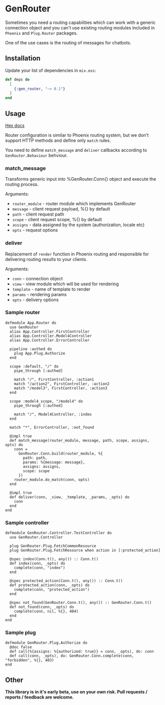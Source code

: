 # GenRouter

Sometimes you need a routing capabilities which can work with a generic connection object
and you can't use existing routing modules included in `Phoenix` and `Plug.Router` packages.

One of the use cases is the routing of messages for chatbots.

## Installation

Update your list of dependencies in `mix.exs`:

```elixir 
def deps do
  [
    {:gen_router, "~> 0.1"}
  ]
end
```

## Usage

[Hex docs](https://hexdocs.pm/gen_router)

Router configuration is similar to Phoenix routing system, but we don't support HTTP methods and define only `match` rules.

You need to define `match_message` and `deliver` callbacks according to `GenRouter.Behaviour` behviour.

### match_message

Transforms generic input into %GenRouter.Conn{} object and execute the routing process.

Arguments:

* `router_module` - router module which implements GenRouter
* `message` - client request payload, %{} by default
* `path` - client request path
* `scope` - client request scope, %{} by default
* `assigns` - data assigned by the system (authorization, locale etc)
* `opts` - request options

### deliver

Replacement of `render` function in Phoenix routing and responsible for delivering routing results to your clients.

Arguments:

* `conn` - connection object
* `view` - view module which will be used for rendering
* `template` - name of template to render
* `params` - rendering params
* `opts` - delivery options

### Sample router

```
defmodule App.Router do
  use GenRouter
  alias App.Controller.FirstController
  alias App.Controller.Model4Controller
  alias App.Controller.ErrorController

  pipeline :authed do
    plug App.Plug.Authorize
  end

  scope :default, "/" do
    pipe_through [:authed]

    match "/", FirstController, :action1
    match "/action2", FirstController, :action2
    match "/model3", FirstController, :action3
  end

  scope :model4_scope, "/model4" do
    pipe_through [:authed]

    match "/", Model4Controller, :index
  end

  match "*", ErrorController, :not_found

  @impl true
  def match_message(router_module, message, path, scope, assigns, opts) do
    conn =
      GenRouter.Conn.build(router_module, %{
        path: path,
        params: %{message: message},
        assigns: assigns,
        scope: scope
      })
    router_module.do_match(conn, opts)
  end

  @impl true
  def deliver(conn, _view, _template, _params, _opts) do
    conn
  end
end
```

### Sample controller

```
defmodule GenRouter.Controller.TestController do
  use GenRouter.Controller

  plug GenRouter.Plug.FetchCommonResource
  plug GenRouter.Plug.FetchResource when action in [:protected_action]

  @spec index(Conn.t(), any()) :: Conn.t()
  def index(conn, _opts) do
    complete(conn, "index")
  end

  @spec protected_action(Conn.t(), any()) :: Conn.t()
  def protected_action(conn, _opts) do
    complete(conn, "protected_action")
  end

  @spec not_found(GenRouter.Conn.t(), any()) :: GenRouter.Conn.t()
  def not_found(conn, _opts) do
    complete(conn, nil, %{}, 404)
  end
end
```

### Sample plug

```
defmodule GenRouter.Plug.Authorize do
  @doc false
  def call(%{assigns: %{authorized: true}} = conn, _opts), do: conn
  def call(conn, _opts), do: GenRouter.Conn.complete(conn, "forbidden", %{}, 403)
end
```

## Other

__This library is in it's early beta, use on your own risk. Pull requests / reports / feedback are welcome.__

